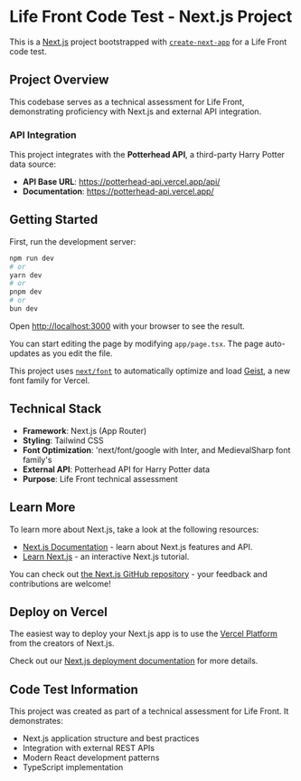# Life Front Code Test - Next.js Project

This is a [Next.js](https://nextjs.org) project bootstrapped with [`create-next-app`](https://nextjs.org/docs/app/api-reference/cli/create-next-app) for a Life Front code test.

## Project Overview

This codebase serves as a technical assessment for Life Front, demonstrating proficiency with Next.js and external API integration.

### API Integration

This project integrates with the **Potterhead API**, a third-party Harry Potter data source:
- **API Base URL**: https://potterhead-api.vercel.app/api/
- **Documentation**: https://potterhead-api.vercel.app/

## Getting Started

First, run the development server:

```bash
npm run dev
# or
yarn dev
# or
pnpm dev
# or
bun dev
```

Open [http://localhost:3000](http://localhost:3000) with your browser to see the result.

You can start editing the page by modifying `app/page.tsx`. The page auto-updates as you edit the file.

This project uses [`next/font`](https://nextjs.org/docs/app/building-your-application/optimizing/fonts) to automatically optimize and load [Geist](https://vercel.com/font), a new font family for Vercel.

## Technical Stack

- **Framework**: Next.js (App Router)
- **Styling**: Tailwind CSS
- **Font Optimization**: 'next/font/google with Inter, and MedievalSharp font family's
- **External API**: Potterhead API for Harry Potter data
- **Purpose**: Life Front technical assessment

## Learn More

To learn more about Next.js, take a look at the following resources:

- [Next.js Documentation](https://nextjs.org/docs) - learn about Next.js features and API.
- [Learn Next.js](https://nextjs.org/learn) - an interactive Next.js tutorial.

You can check out [the Next.js GitHub repository](https://github.com/vercel/next.js) - your feedback and contributions are welcome!

## Deploy on Vercel

The easiest way to deploy your Next.js app is to use the [Vercel Platform](https://vercel.com/new?utm_medium=default-template&filter=next.js&utm_source=create-next-app&utm_campaign=create-next-app-readme) from the creators of Next.js.

Check out our [Next.js deployment documentation](https://nextjs.org/docs/app/building-your-application/deploying) for more details.

## Code Test Information

This project was created as part of a technical assessment for Life Front. It demonstrates:
- Next.js application structure and best practices
- Integration with external REST APIs
- Modern React development patterns
- TypeScript implementation
